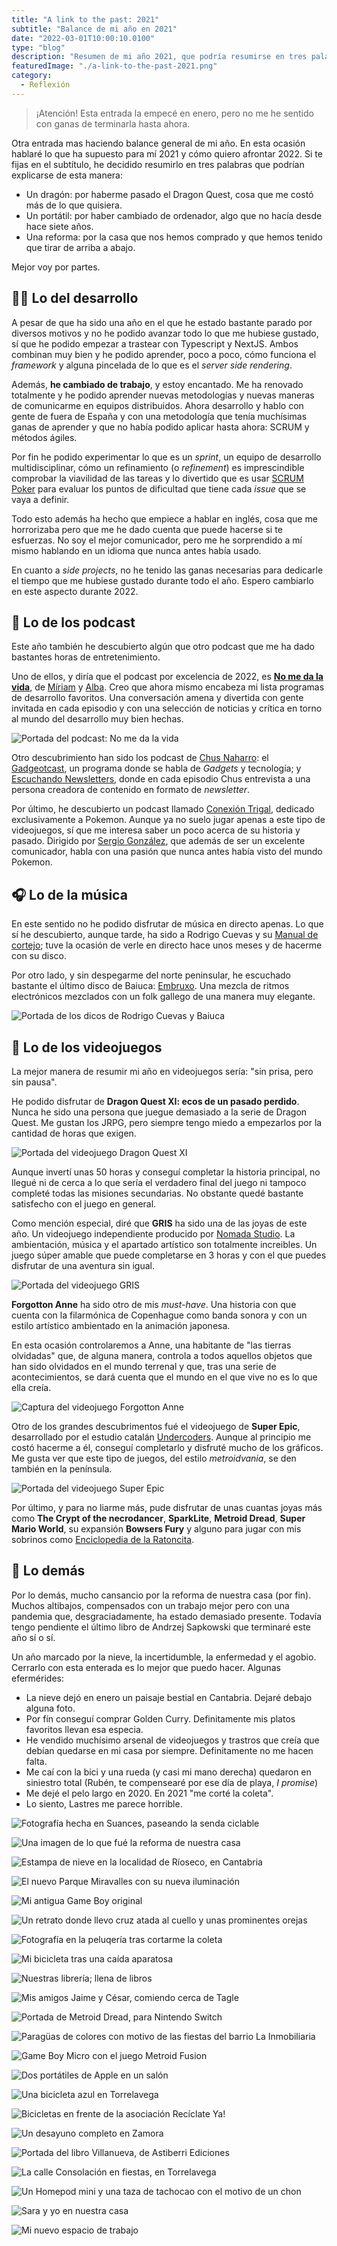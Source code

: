 ```yaml
---
title: "A link to the past: 2021"
subtitle: "Balance de mi año en 2021"
date: "2022-03-01T10:00:10.0100"
type: "blog"
description: "Resumen de mi año 2021, que podría resumirse en tres palabras: un dragon, un portátil y una reforma."
featuredImage: "./a-link-to-the-past-2021.png"
category:
  - Reflexión
---
```


> ¡Atención! Esta entrada la empecé en enero, pero no me he sentido con ganas de terminarla hasta ahora.

Otra entrada mas haciendo balance general de mi año. En esta ocasión hablaré lo que ha supuesto para mí 2021 y cómo quiero afrontar 2022. Si te fijas en el subtítulo, he decidido resumirlo en tres palabras que podrían explicarse de esta manera:

- Un dragón: por haberme pasado el Dragon Quest, cosa que me costó más de lo que quisiera.
- Un portátil: por haber cambiado de ordenador, algo que no hacía desde hace siete años.
- Una reforma: por la casa que nos hemos comprado y que hemos tenido que tirar de arriba a abajo.

Mejor voy por partes.

## 👨‍💻 Lo del desarrollo

A pesar de que ha sido una año en el que he estado bastante parado por diversos motivos y no he podido avanzar todo lo que me hubiese gustado, sí que he podido empezar a trastear con Typescript y NextJS. Ambos combinan muy bien y he podido aprender, poco a poco, cómo funciona el _framework_ y alguna pincelada de lo que es el _server side rendering_.

Además, **he cambiado de trabajo**, y estoy encantado. Me ha renovado totalmente y he podido aprender nuevas metodologías y nuevas maneras de comunicarme en equipos distribuidos. Ahora desarrollo y hablo con gente de fuera de España y con una metodología que tenía muchísimas ganas de aprender y que no había podido aplicar hasta ahora: SCRUM y métodos ágiles.

Por fin he podido experimentar lo que es un _sprint_, un equipo de desarrollo multidisciplinar, cómo un refinamiento (o _refinement_) es imprescindible comprobar la viavilidad de las tareas y lo divertido que es usar [SCRUM Poker](https://en.wikipedia.org/wiki/Planning_poker) para evaluar los puntos de dificultad que tiene cada _issue_ que se vaya a definir.

Todo esto además ha hecho que empiece a hablar en inglés, cosa que me horrorizaba pero que me he dado cuenta que puede hacerse si te esfuerzas. No soy el mejor comunicador, pero me he sorprendido a mí mismo hablando en un idioma que nunca antes había usado.

En cuanto a _side projects_, no he tenido las ganas necesarias para dedicarle el tiempo que me hubiese gustado durante todo el año. Espero cambiarlo en este aspecto durante 2022.

## 🎤 Lo de los podcast

Este año también he descubierto algún que otro podcast que me ha dado bastantes horas de entretenimiento.

Uno de ellos, y diría que el podcast por excelencia de 2022, es **[No me da la vida](https://www.notion.so/Episodios-prod-5b86812530a340d692650bc529c0afef)**, de [Míriam](https://twitter.com/miriamgonp) y [Alba](https://twitter.com/dawntraoz). Creo que ahora mismo encabeza mi lista programas de desarrollo favoritos. Una conversación amena y divertida con gente invitada en cada episodio y con una selección de noticias y crítica en torno al mundo del desarrollo muy bien hechas.

![Portada del podcast: No me da la vida](./a-link-to-the-past-2021-podcast-01.jpg)

Otro descubrimiento han sido los podcast de [Chus Naharro](https://twitter.com/chusnarrolo): el [Gadgeotcast](https://redllenando.com/gadgetocast/), un programa donde se habla de _Gadgets_ y tecnología; y [Escuchando Newsletters](https://chusnaharro.com/podcast/), donde en cada episodio Chus entrevista a una persona creadora de contenido en formato de _newsletter_.

Por último, he descubierto un podcast llamado [Conexión Trigal](https://twitter.com/conexiontrigal), dedicado exclusivamente a Pokemon. Aunque ya no suelo jugar apenas a este tipo de videojuegos, sí que me interesa saber un poco acerca de su historia y pasado. Dirigido por [Sergio González](https://twitter.com/Sergio5Glez), que además de ser un excelente comunicador, habla con una pasión que nunca antes había visto del mundo Pokemon.

## 🎧 Lo de la música

En este sentido no he podido disfrutar de música en directo apenas. Lo que sí he descubierto, aunque tarde, ha sido a Rodrigo Cuevas y su [Manual de cortejo](https://rodrigocuevas.sexy/albums/manual-de-cortejo/); tuve la ocasión de verle en directo hace unos meses y de hacerme con su disco.

Por otro lado, y sin despegarme del norte peninsular, he escuchado bastante el último disco de Baiuca: [Embruxo](https://raso.bandcamp.com/album/baiuca-embruxo). Una mezcla de ritmos electrónicos mezclados con un folk gallego de una manera muy elegante.

![Portada de los dicos de Rodrigo Cuevas y Baiuca](a-link-to-the-past-2021-musica-01.jpg)

## 👾 Lo de los videojuegos

La mejor manera de resumir mi año en videojuegos sería: "sin prisa, pero sin pausa".

He podido disfrutar de **Dragon Quest XI: ecos de un pasado perdido**. Nunca he sido una persona que juegue demasiado a la serie de Dragon Quest. Me gustan los JRPG, pero siempre tengo miedo a empezarlos por la cantidad de horas que exigen.

![Portada del videojuego Dragon Quest XI](./a-link-to-the-past-2021-videojuegos-01.jpg)

Aunque invertí unas 50 horas y conseguí completar la historia principal, no llegué ni de cerca a lo que sería el verdadero final del juego ni tampoco completé todas las misiones secundarias. No obstante quedé bastante satisfecho con el juego en general.

Como mención especial, diré que **GRIS** ha sido una de las joyas de este año. Un videojuego independiente producido por [Nomada Studio](https://nomada.studio/). La ambientación, música y el apartado artístico son totalmente increibles. Un juego súper amable que puede completarse en 3 horas y con el que puedes disfrutar de una aventura sin igual.

![Portada del videojuego GRIS](./a-link-to-the-past-2021-videojuegos-02.jpg)

**Forgotton Anne** ha sido otro de mis _must-have_. Una historia con que cuenta con la filarmónica de Copenhague como banda sonora y con un estilo artístico ambientado en la animación japonesa.

En esta ocasión controlaremos a Anne, una habitante de "las tierras olvidadas" que, de alguna manera, controla a todos aquellos objetos que han sido olvidados en el mundo terrenal y que, tras una serie de acontecimientos, se dará cuenta que el mundo en el que vive no es lo que ella creía.

![Captura del videojuego Forgotton Anne](./a-link-to-the-past-2021-videojuegos-03.jpg)

Otro de los grandes descubrimentos fué el videojuego de **Super Epic**, desarrollado por el estudio catalán [Undercoders](https://www.undercoders.com/). Aunque al principio me costó hacerme a él, conseguí completarlo y disfruté mucho de los gráficos. Me gusta ver que este tipo de juegos, del estilo _metroidvania_, se den también en la península.

![Portada del videojuego Super Epic](./a-link-to-the-past-2021-videojuegos-04.jpg)

Por último, y para no liarme más, pude disfrutar de unas cuantas joyas más como **The Crypt of the necrodancer**, **SparkLite**, **Metroid Dread**, **Super Mario World**, su expansión **Bowsers Fury** y alguno para jugar con mis sobrinos como [Enciclopedia de la Ratoncita](https://littlemousesencyclopedia.circusatos.com).

## 🌵 Lo demás

Por lo demás, mucho cansancio por la reforma de nuestra casa (por fin). Muchos altibajos, compensados con un trabajo mejor pero con una pandemia que, desgraciadamente, ha estado demasiado presente. Todavía tengo pendiente el último libro de Andrzej Sapkowski que terminaré este año sí o sí.

Un año marcado por la nieve, la incertidumble, la enfermedad y el agobio. Cerrarlo con esta enterada es lo mejor que puedo hacer. Algunas efermérides:

- La nieve dejó en enero un paisaje bestial en Cantabria. Dejaré debajo alguna foto.
- Por fín conseguí comprar Golden Curry. Definitamente mis platos favoritos llevan esa especia.
- He vendido muchísimo arsenal de videojuegos y trastros que creía que debían quedarse en mi casa por siempre. Definitamente no me hacen falta.
- Me caí con la bici y una rueda (y casi mi mano derecha) quedaron en siniestro total (Rubén, te compensearé por ese día de playa, _I promise_)
- Me dejé el pelo largo en 2020. En 2021 "me corté la coleta".
- Lo siento, Lastres me parece horrible.

![Fotografía hecha en Suances, paseando la senda ciclable](./a-link-to-the-past-2021-fotografia-1.jpg)

![Una imagen de lo que fué la reforma de nuestra casa](./a-link-to-the-past-2021-fotografia-2.jpg)

![Estampa de nieve en la localidad de Ríoseco, en Cantabria](./a-link-to-the-past-2021-fotografia-3.jpg)

![El nuevo Parque Miravalles con su nueva iluminación](./a-link-to-the-past-2021-fotografia-4.jpg)

![Mi antigua Game Boy original](./a-link-to-the-past-2021-fotografia-5.jpg)

![Un retrato donde llevo cruz atada al cuello y unas prominentes orejas](./a-link-to-the-past-2021-fotografia-6.jpg)

![Fotografía en la peluqería tras cortarme la coleta](./a-link-to-the-past-2021-fotografia-7.jpg)

![Mi bicicleta tras una caída aparatosa](./a-link-to-the-past-2021-fotografia-8.jpg)

![Nuestras librería; llena de libros](./a-link-to-the-past-2021-fotografia-9.jpg)

![Mis amigos Jaime y César, comiendo cerca de Tagle](./a-link-to-the-past-2021-fotografia-10.jpg)

![Portada de Metroid Dread, para Nintendo Switch](./a-link-to-the-past-2021-fotografia-11.jpg)

![Paragüas de colores con motivo de las fiestas del barrio La Inmobiliaria](./a-link-to-the-past-2021-fotografia-12.jpg)

![Game Boy Micro con el juego Metroid Fusion](./a-link-to-the-past-2021-fotografia-13.jpg)

![Dos portátiles de Apple en un salón](./a-link-to-the-past-2021-fotografia-14.jpg)

![Una bicicleta azul en Torrelavega](./a-link-to-the-past-2021-fotografia-15.jpg)

![Bicicletas en frente de la asociación Recíclate Ya!](./a-link-to-the-past-2021-fotografia-16.jpg)

![Un desayuno completo en Zamora](./a-link-to-the-past-2021-fotografia-17.jpg)

![Portada del libro Villanueva, de Astiberri Ediciones](./a-link-to-the-past-2021-fotografia-18.jpg)

![La calle Consolación en fiestas, en Torrelavega](./a-link-to-the-past-2021-fotografia-19.jpg)

![Un Homepod mini y una taza de tachocao con el motivo de un chon](./a-link-to-the-past-2021-fotografia-20.jpg)

![Sara y yo en nuestra casa](./a-link-to-the-past-2021-fotografia-21.jpg)

![Mi nuevo espacio de trabajo](./a-link-to-the-past-2021-fotografia-22.jpg)
